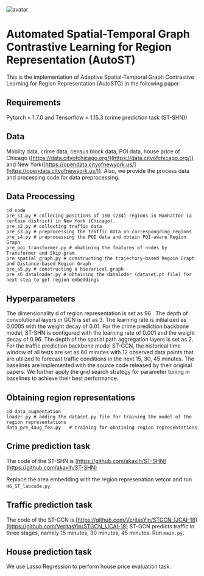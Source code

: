 ![avatar](./picture/framework.png)

# Automated Spatial-Temporal Graph Contrastive Learning for Region Representation (AutoST) #
This is the implementation of Adaptive Spatial-Temporal Graph Contrastive Learning for Region Representation (AutoSTG) in the following paper:

## Requirements ##
Pytorch = 1.7.0 and Tensorflow = 1.15.3 (crime prediction task (ST-SHN))

## Data ##
Moblity data, crime data, census block data, POI data, house price of Chicago ([https://data.cityofchicago.org/](https://data.cityofchicago.org/)) and New York([https://opendata.cityofnewyork.us/](https://opendata.cityofnewyork.us/)).
Also, we provide the process data and processing code for data preprocessing.

## Data Preocessing ##
    cd code
    pre_s1.py # collecing positions of 180 (234) regions in Manhatton (a certain district) in New York (Chicago).
    pre_s2.py # collecting traffic data
    pre_s3.py # preprocessing the traffic data on correspongding regions
    pre_s4.py # preprocessing the POI data and obtain POI-aware Region Graph
    pre_poi_transformer.py # obatining the features of nodes by Transformer and Skip-gram
    pre_spatial_graph.py # constructing the trajectory-based Regoin Graph and Distance-based Region Graph
    pre_s5.py # constructing a hierarical graph
    pre_s6_dataloader.py # obtaining the dataloder (dataset.pt file) for next step to get region embeddings

## Hyperparameters ##
The dimensionality d of region representation is set as 96 . The depth of convolutional layers in GCN is set as 3. The learning rate is initialized as 0.0005 with the weight decay of 0.01. For the crime prediction backbone model, ST-SHN is configured with the learning rate of 0.001 and the weight decay of 0.96. The depth of the spatial path aggregation layers is set as 2. For the traffic prediction backbone model ST-GCN, the historical time window of all tests are set as 60 minutes with 12 observed data points that are utilized to forecast traffic conditions in the next 15, 30, 45 minutes. The baselines are implemented with the source code released by their original papers. We further apply the grid search strategy for parameter tuning in baselines to achieve their best performance. 

## Obtaining region representations ##
    cd data_augmentation
    loader.py # adding the dataset.py file for training the model of the region representations
    data_pre_4aug_fea.py   # training for obatining region representations

## Crime prediction task ##
The code of the ST-SHN is [https://github.com/akaxlh/ST-SHN](https://github.com/akaxlh/ST-SHN)

Replace the area embedding with the region represenation vetcor and run `HG_ST_labcode.py`.


## Traffic prediction task ##
The code of the ST-GCN is [https://github.com/VeritasYin/STGCN_IJCAI-18](https://github.com/VeritasYin/STGCN_IJCAI-18)
ST-GCN predicts traffic in three stages, namely 15 minutes, 30 minutes, 45 minutes.
Run `main.py`.


## House prediction task ##
We use Lasso Regression to perform house price evaluation task.
